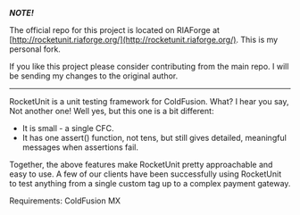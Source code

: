 ***NOTE!***

The official repo for this project is located on RIAForge at [http://rocketunit.riaforge.org/](http://rocketunit.riaforge.org/). This is my personal fork.

If you like this project please consider contributing from the main repo. I will be sending my changes to the original author.

---

RocketUnit is a unit testing framework for ColdFusion. What? I hear you say, Not another one! Well yes, but this one is a bit different:

* It is small - a single CFC.
* It has one assert() function, not tens, but still gives detailed, meaningful messages when assertions fail.

Together, the above features make RocketUnit pretty approachable and easy to use. A few of our clients have been successfully using RocketUnit to test anything from a single custom tag up to a complex payment gateway.

Requirements:
ColdFusion MX